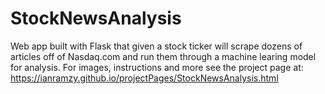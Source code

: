 # StockNewsAnalysis
Web app built with Flask that given a stock ticker will scrape dozens of articles off of Nasdaq.com and run them through a machine learing model for analysis.
For images, instructions and more see the project page at:
https://ianramzy.github.io/projectPages/StockNewsAnalysis.html

